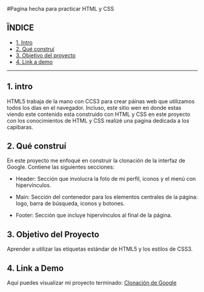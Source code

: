 #Pagina hecha para practicar HTML y CSS

## **ÏNDICE**
* [1. Intro](#)
* [2. Qué construí](#)
* [3. Objetivo del proyecto](#)
* [4. Link a demo](#)

****
## 1. intro
HTML5 trabaja de la mano con CCS3 para crear páinas web que utilizamos todos los días en el navegador. Incluso, este sitio wen en donde estas viendo este contenido esta construido con HTML y CSS en este proyecto con los conocimientos de HTML y CSS realizé una pagina dedicada a los capibaras. 

## 2. Qué construí

En este proyecto me enfoqué en construir la clonación de la interfaz de Google. Contiene las siguientes secciones:

* Header: Sección que involucra la foto de mi perfil, iconos y el menú con hipervínculos.

* Main: Sección del contenedor para los elementos centrales de la página: logo, barra de búsqueda, iconos y botones.

* Footer: Sección que incluye hipervínculos al final de la página.

## 3. Objetivo del Proyecto
Aprender a utilizar las etiquetas estándar de HTML5 y los estilos de CSS3.

## 4. Link a Demo
Aquí puedes visualizar mi proyecto terminado: [Clonación de Google](#)
